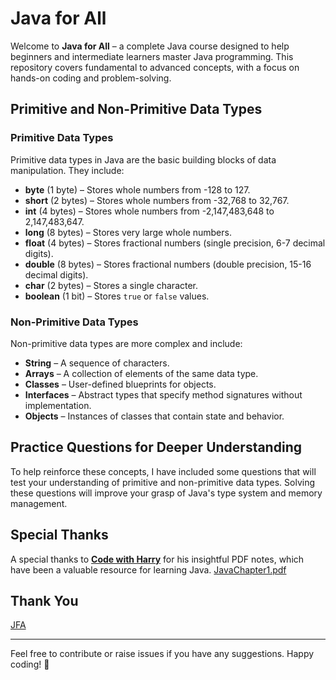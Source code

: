 # Java for All

Welcome to **Java for All** – a complete Java course designed to help beginners and intermediate learners master Java programming. This repository covers fundamental to advanced concepts, with a focus on hands-on coding and problem-solving.

## Primitive and Non-Primitive Data Types

### **Primitive Data Types**
Primitive data types in Java are the basic building blocks of data manipulation. They include:

- **byte** (1 byte) – Stores whole numbers from -128 to 127.
- **short** (2 bytes) – Stores whole numbers from -32,768 to 32,767.
- **int** (4 bytes) – Stores whole numbers from -2,147,483,648 to 2,147,483,647.
- **long** (8 bytes) – Stores very large whole numbers.
- **float** (4 bytes) – Stores fractional numbers (single precision, 6-7 decimal digits).
- **double** (8 bytes) – Stores fractional numbers (double precision, 15-16 decimal digits).
- **char** (2 bytes) – Stores a single character.
- **boolean** (1 bit) – Stores `true` or `false` values.

### **Non-Primitive Data Types**
Non-primitive data types are more complex and include:

- **String** – A sequence of characters.
- **Arrays** – A collection of elements of the same data type.
- **Classes** – User-defined blueprints for objects.
- **Interfaces** – Abstract types that specify method signatures without implementation.
- **Objects** – Instances of classes that contain state and behavior.

## Practice Questions for Deeper Understanding
To help reinforce these concepts, I have included some questions that will test your understanding of primitive and non-primitive data types. Solving these questions will improve your grasp of Java's type system and memory management.

## Special Thanks
A special thanks to [**Code with Harry**](https://www.youtube.com/@CodeWithHarry) for his insightful PDF notes, which have been a valuable resource for learning Java.
[JavaChapter1.pdf](https://github.com/user-attachments/files/18620425/JavaChapter1.pdf)

## Thank You
[JFA](https://github.com/abhinandan2540)


---
Feel free to contribute or raise issues if you have any suggestions. Happy coding! 🚀
